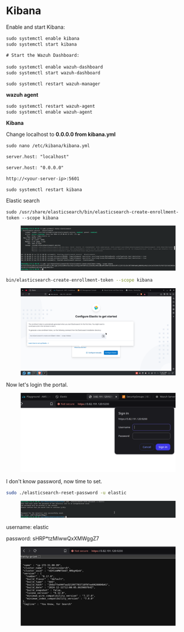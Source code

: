# Kibana

Enable and start Kibana:

```
sudo systemctl enable kibana
sudo systemctl start kibana
```

```
# Start the Wazuh Dashboard:

sudo systemctl enable wazuh-dashboard
sudo systemctl start wazuh-dashboard

```

```
sudo systemctl restart wazuh-manager
```

**wazuh agent**

```
sudo systemctl restart wazuh-agent
sudo systemctl enable wazuh-agent
```

**Kibana**

Change localhost to **0.0.0.0 from kibana.yml**

```
sudo nano /etc/kibana/kibana.yml

```

```
server.host: "localhost"

```

```
server.host: "0.0.0.0"
```

```linker-script
http://<your-server-ip>:5601
```

```
sudo systemctl restart kibana
```



Elastic search

```
sudo /usr/share/elasticsearch/bin/elasticsearch-create-enrollment-token --scope kibana
```

<figure><img src="../.gitbook/assets/image (120).png" alt=""><figcaption></figcaption></figure>

```bash
bin/elasticsearch-create-enrollment-token --scope kibana
```

<figure><img src="../.gitbook/assets/image (119).png" alt=""><figcaption></figcaption></figure>

Now let's login the portal.&#x20;

<figure><img src="../.gitbook/assets/image (123).png" alt=""><figcaption></figcaption></figure>

I don't know password, now time to set.

```bash
sudo ./elasticsearch-reset-password -u elastic
```

<figure><img src="../.gitbook/assets/image (122).png" alt=""><figcaption></figcaption></figure>

username: elastic

password: sHRP\*tzMIwwQxXMWggZ7



<figure><img src="../.gitbook/assets/image (124).png" alt=""><figcaption></figcaption></figure>

```
```
